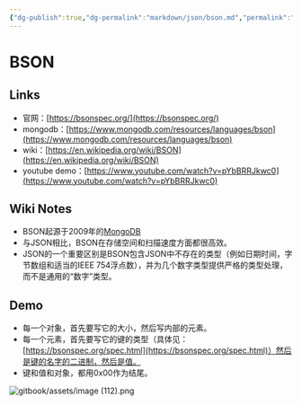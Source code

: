```yaml
---
{"dg-publish":true,"dg-permalink":"markdown/json/bson.md","permalink":"/markdown/json/bson.md/"}
---
```



# BSON

## Links

* 官网：[https://bsonspec.org/](https://bsonspec.org/)
* mongodb：[https://www.mongodb.com/resources/languages/bson](https://www.mongodb.com/resources/languages/bson)
* wiki：[https://en.wikipedia.org/wiki/BSON](https://en.wikipedia.org/wiki/BSON)
* youtube demo：[https://www.youtube.com/watch?v=pYbBRRJkwc0](https://www.youtube.com/watch?v=pYbBRRJkwc0)

## Wiki Notes

* BSON起源于2009年的[MongoDB](https://en.wikipedia.org/wiki/MongoDB)
* 与JSON相比，BSON在存储空间和扫描速度方面都很高效。
* JSON的一个重要区别是BSON包含JSON中不存在的类型（例如日期时间，字节数组和适当的IEEE 754浮点数），并为几个数字类型提供严格的类型处理，而不是通用的“数字”类型。

## Demo

* 每一个对象，首先要写它的大小，然后写内部的元素。
* 每一个元素，首先要写它的键的类型（具体见：[https://bsonspec.org/spec.html](https://bsonspec.org/spec.html)）然后是键的名字的二进制，然后是值。
* 键和值和对象，都用0x00作为结尾。

![gitbook/assets/image (112).png](/img/user/gitbook/assets/image%20(112).png)